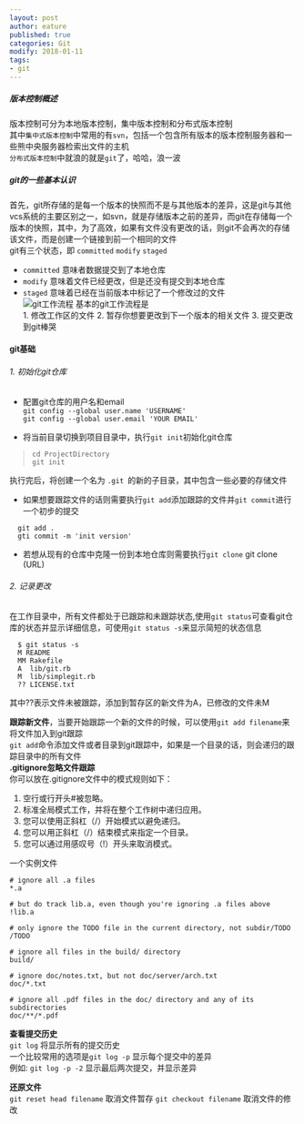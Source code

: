 ```yaml
---
layout: post
author: eature
published: true
categories: Git
modify: 2018-01-11
tags:
- git
---
```

##### 版本控制概述
  版本控制可分为本地版本控制，集中版本控制和分布式版本控制  
  其中`集中式版本控制`中常用的有`svn`，包括一个包含所有版本的版本控制服务器和一些熊中央服务器检索出文件的主机  
  `分布式版本控制`中就浪的就是`git`了，哈哈，浪一波
##### git的一些基本认识
首先，git所存储的是每一个版本的快照而不是与其他版本的差异，这是git与其他vcs系统的主要区别之一，如svn，就是存储版本之前的差异，而git在存储每一个版本的快照，其中，为了高效，如果有文件没有更改的话，则git不会再次的存储该文件，而是创建一个链接到前一个相同的文件  
git有三个状态，即 `committed` `modify` `staged`  
* `committed` 意味者数据提交到了本地仓库
* `modify` 意味着文件已经更改，但是还没有提交到本地仓库
* `staged` 意味着已经在当前版本中标记了一个修改过的文件  
![git工作流程](https://git-scm.com/book/en/v2/images/areas.png)
基本的git工作流程是  
        1. 修改工作区的文件
        2. 暂存你想要更改到下一个版本的相关文件
        3. 提交更改到git棒哭


#### git基础
###### 1. 初始化git仓库

* 配置git仓库的用户名和email  
`git config --global user.name 'USERNAME'`  
`git config --global user.email 'YOUR EMAIL'`


* 将当前目录切换到项目目录中，执行`git init`初始化git仓库  
> `cd ProjectDirectory`    
> `git init`  

执行完后，将创建一个名为 `.git `的新的子目录，其中包含一些必要的存储文件  
* 如果想要跟踪文件的话则需要执行`git add`添加跟踪的文件并`git commit`进行一个初步的提交
```
  git add .
  gti commit -m 'init version'
```
* 若想从现有的仓库中克隆一份到本地仓库则需要执行`git clone`
        git clone (URL)  

###### 2. 记录更改
在工作目录中，所有文件都处于已跟踪和未跟踪状态,使用`git status`可查看git仓库的状态并显示详细信息，可使用`git status -s`来显示简短的状态信息  
```
  $ git status -s
  M README
  MM Rakefile
  A  lib/git.rb
  M  lib/simplegit.rb
  ?? LICENSE.txt
```  
其中??表示文件未被跟踪，添加到暂存区的新文件为A，已修改的文件未M  

**跟踪新文件**，当要开始跟踪一个新的文件的时候，可以使用`git add filename`来将文件加入到git跟踪  
`git add`命令添加文件或者目录到git跟踪中，如果是一个目录的话，则会递归的跟踪目录中的所有文件  
**.gitignore忽略文件跟踪**   
  你可以放在.gitignore文件中的模式规则如下：   
>  
  1. 空行或行开头#被忽略。
  2. 标准全局模式工作，并将在整个工作树中递归应用。
  3. 您可以使用正斜杠（/）开始模式以避免递归。
  4. 您可以用正斜杠（/）结束模式来指定一个目录。
  5. 您可以通过用感叹号（!）开头来取消模式。  

一个实例文件
```
# ignore all .a files
*.a

# but do track lib.a, even though you're ignoring .a files above
!lib.a

# only ignore the TODO file in the current directory, not subdir/TODO
/TODO

# ignore all files in the build/ directory
build/

# ignore doc/notes.txt, but not doc/server/arch.txt
doc/*.txt

# ignore all .pdf files in the doc/ directory and any of its subdirectories
doc/**/*.pdf
```

**查看提交历史**  
`git log` 将显示所有的提交历史   
一个比较常用的选项是`git log -p` 显示每个提交中的差异  
例如: `git log -p -2` 显示最后两次提交，并显示差异  

**还原文件**  
`git reset head filename`  取消文件暂存
`git checkout filename`  取消文件的修改

